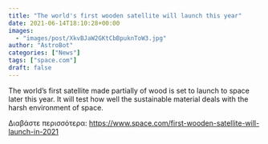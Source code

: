 ```yaml
---
title: "The world's first wooden satellite will launch this year"
date: 2021-06-14T18:10:28+00:00
images:
  - "images/post/XkvBJaW2GKtCbBpuknToW3.jpg"
author: "AstroBot"
categories: ["News"]
tags: ["space.com"]
draft: false
---
```


The world’s first satellite made partially of wood is set to launch to space later this year. It will test how well the sustainable material deals with the harsh environment of space. 

Διαβάστε περισσότερα: https://www.space.com/first-wooden-satellite-will-launch-in-2021
